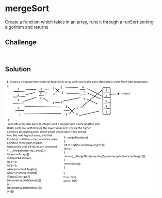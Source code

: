 # mergeSort
Create a function which takes in an array, runs it through a runSort sorting algorithm and returns 
​
## Challenge
​
## Solution
![](whiteboard.png)
​
